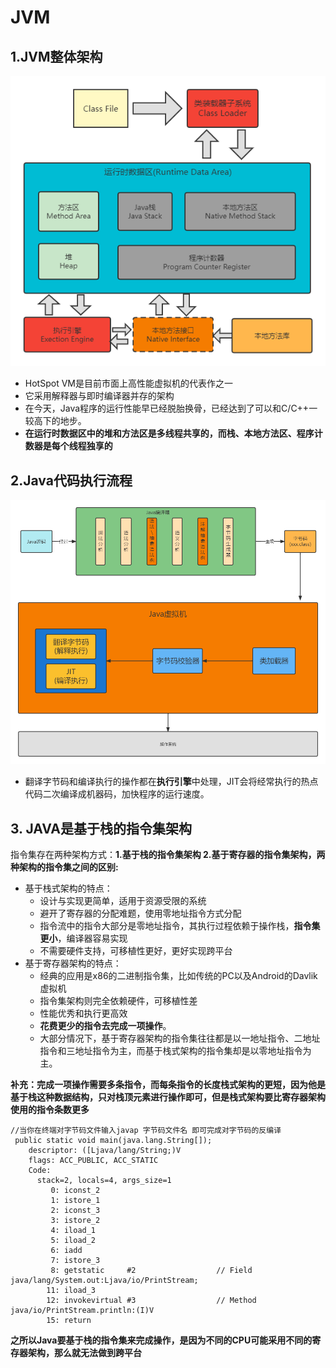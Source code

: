 # JVM

## 1.JVM整体架构

![](https://raw.githubusercontent.com/bigshcool/myPic/main/202207211026047_JVM_%E7%B3%BB%E7%BB%9F%E6%9E%B6%E6%9E%84.png)

- HotSpot VM是目前市面上高性能虚拟机的代表作之一
- 它采用解释器与即时编译器并存的架构
- 在今天，Java程序的运行性能早已经脱胎换骨，已经达到了可以和C/C++一较高下的地步。
- **在运行时数据区中的堆和方法区是多线程共享的，而栈、本地方法区、程序计数器是每个线程独享的**

## 2.Java代码执行流程

![](https://raw.githubusercontent.com/bigshcool/myPic/main/202207211128873_java_%E4%BB%A3%E7%A0%81%E6%B5%81%E7%A8%8B%E5%9B%BE.png)

- 翻译字节码和编译执行的操作都在**执行引擎**中处理，JIT会将经常执行的热点代码二次编译成机器码，加快程序的运行速度。

## 3. JAVA是基于栈的指令集架构

指令集存在两种架构方式：**1.基于栈的指令集架构 2.基于寄存器的指令集架构，两种架构的指令集之间的区别:**

- 基于栈式架构的特点：
  - 设计与实现更简单，适用于资源受限的系统
  - 避开了寄存器的分配难题，使用零地址指令方式分配
  - 指令流中的指令大部分是零地址指令，其执行过程依赖于操作栈，**指令集更小**，编译器容易实现
  - 不需要硬件支持，可移植性更好，更好实现跨平台
- 基于寄存器架构的特点：
  - 经典的应用是x86的二进制指令集，比如传统的PC以及Android的Davlik虚拟机
  - 指令集架构则完全依赖硬件，可移植性差
  - 性能优秀和执行更高效
  - **花费更少的指令去完成一项操作**。
  - 大部分情况下，基于寄存器架构的指令集往往都是以一地址指令、二地址指令和三地址指令为主，而基于栈式架构的指令集却是以零地址指令为主。

**补充：完成一项操作需要多条指令，而每条指令的长度栈式架构的更短，因为他是基于栈这种数据结构，只对栈顶元素进行操作即可，但是栈式架构要比寄存器架构使用的指令条数更多**

```
//当你在终端对字节码文件输入javap 字节码文件名 即可完成对字节码的反编译
 public static void main(java.lang.String[]);
    descriptor: ([Ljava/lang/String;)V
    flags: ACC_PUBLIC, ACC_STATIC
    Code:
      stack=2, locals=4, args_size=1
         0: iconst_2
         1: istore_1
         2: iconst_3
         3: istore_2
         4: iload_1
         5: iload_2
         6: iadd
         7: istore_3
         8: getstatic     #2                  // Field java/lang/System.out:Ljava/io/PrintStream;
        11: iload_3
        12: invokevirtual #3                  // Method java/io/PrintStream.println:(I)V
        15: return
```

​	**之所以Java要基于栈的指令集来完成操作，是因为不同的CPU可能采用不同的寄存器架构，那么就无法做到跨平台**

